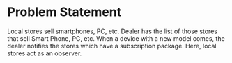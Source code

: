 # Problem Statement

Local stores sell smartphones, PC, etc. Dealer has the list of those stores that sell Smart Phone, PC, etc. When a device with a new model comes, the dealer notifies the stores which have a subscription package. Here, local stores act as an observer.
